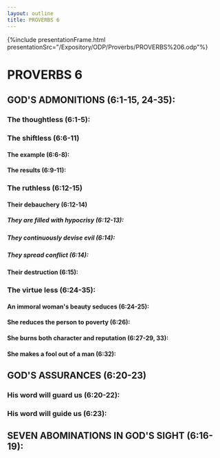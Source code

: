 ```yaml
---
layout: outline
title: PROVERBS 6
---
```

{%include presentationFrame.html presentationSrc="/Expository/ODP/Proverbs/PROVERBS%206.odp"%}

# PROVERBS 6
##  GOD\'S ADMONITIONS (6:1-15, 24-35): 
###  The thoughtless (6:1-5): 
###  The shiftless (6:6-11) 
####  The example (6:6-8): 
####  The results (6:9-11): 
###  The ruthless (6:12-15) 
####  Their debauchery (6:12-14) 
#####  They are filled with hypocrisy (6:12-13): 
#####  They continuously devise evil (6:14): 
#####  They spread conflict (6:14): 
####  Their destruction (6:15): 
###  The virtue less (6:24-35): 
####  An immoral woman\'s beauty seduces (6:24-25): 
####  She reduces the person to poverty (6:26): 
####  She burns both character and reputation (6:27-29, 33): 
####  She makes a fool out of a man (6:32): 
##  GOD\'S ASSURANCES (6:20-23) 
###  His word will guard us (6:20-22): 
###  His word will guide us (6:23): 
##  SEVEN ABOMINATIONS IN GOD\'S SIGHT (6:16-19): 
